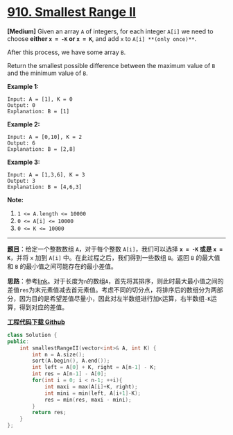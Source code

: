 # [910. Smallest Range II](https://leetcode.com/problems/smallest-range-ii/)

**[Medium]** Given an array `A` of integers, for each integer `A[i]` we need to choose **either `x = -K` or `x = K`**, and add `x` to `A[i] **(only once)**`.

After this process, we have some array `B`.

Return the smallest possible difference between the maximum value of `B` and the minimum value of `B`.



**Example 1:**

```
Input: A = [1], K = 0
Output: 0
Explanation: B = [1]
```

**Example 2:**

```
Input: A = [0,10], K = 2
Output: 6
Explanation: B = [2,8]
```

**Example 3:**

```
Input: A = [1,3,6], K = 3
Output: 3
Explanation: B = [4,6,3]
```

 

**Note:**

1. `1 <= A.length <= 10000`
2. `0 <= A[i] <= 10000`
3. `0 <= K <= 10000`

-----

**[题目](https://leetcode-cn.com/problems/smallest-range-ii/)**：给定一个整数数组 `A`，对于每个整数 `A[i]`，我们可以选择 **`x = -K` 或是 `x = K`**，并将 `x` 加到 `A[i]` 中。在此过程之后，我们得到一些数组 `B`。返回 `B` 的最大值和 `B` 的最小值之间可能存在的最小差值。

**思路**：参考[link](https://leetcode.com/problems/smallest-range-ii/discuss/173389/simple-C%2B%2B-solution-with-explanation)。对于长度为`n`的数组`A`，首先将其排序，则此时最大最小值之间的差值`res`为末元素值减去首元素值。考虑不同的切分点，将排序后的数组分为两部分，因为目的是希望差值尽量小，因此对左半数组进行加`K`运算，右半数组`-K`运算，得到对应的差值。

[**工程代码下载 Github**](https://github.com/shenkh/leetcode)

```cpp
class Solution {
public:
    int smallestRangeII(vector<int>& A, int K) {
        int n = A.size();
        sort(A.begin(), A.end());
        int left = A[0] + K, right = A[n-1] - K;
        int res = A[n-1] - A[0];
        for(int i = 0; i < n-1; ++i){
            int maxi = max(A[i]+K, right);
            int mini = min(left, A[i+1]-K);
            res = min(res, maxi - mini);
        }
        return res;
    }
};
```
